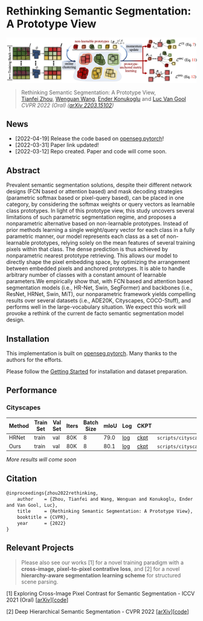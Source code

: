 # Rethinking Semantic Segmentation: A Prototype View

![](figures/framework.png)

> Rethinking Semantic Segmentation: A Prototype View,            
> [Tianfei Zhou](https://www.tfzhou.com/), [Wenguan Wang](https://sites.google.com/view/wenguanwang/), [Ender Konukoglu](https://scholar.google.com/citations?user=OeEMrhQAAAAJ&hl=en) and [Luc Van Gool](https://scholar.google.com/citations?user=TwMib_QAAAAJ&hl=en) <br>
> *CVPR 2022 (Oral) ([arXiv 2203.15102](https://arxiv.org/abs/2203.15102))*

## News
* [2022-04-19] Release the code based on [openseg.pytorch](https://github.com/openseg-group/openseg.pytorch)!
* [2022-03-31] Paper link updated!
* [2022-03-12] Repo created. Paper and code will come soon.

## Abstract

Prevalent semantic segmentation solutions, despite their different network designs (FCN based or attention based) and mask decoding strategies (parametric softmax based or pixel-query based), can be placed in one category, by considering the softmax weights or query vectors as learnable class prototypes. In light of this prototype view, this study uncovers several limitations of such parametric segmentation regime, and proposes a nonparametric alternative based on non-learnable prototypes. Instead of prior methods learning a single weight/query vector for each class in a fully parametric manner, our model represents each class as a set of non-learnable prototypes, relying solely on the mean features of several training pixels within that class. The dense prediction is thus achieved by nonparametric nearest prototype retrieving. This allows our model to directly shape the pixel embedding space, by optimizing the arrangement between embedded pixels and anchored prototypes. It is able to handle arbitrary number of classes with a constant amount of learnable parameters.We empirically show that, with FCN based and attention based segmentation models (i.e., HR-Net, Swin, SegFormer) and backbones (i.e., ResNet, HRNet, Swin, MiT), our nonparametric framework yields compelling results over several datasets (i.e., ADE20K, Cityscapes, COCO-Stuff), and performs well in the large-vocabulary situation. We expect this work will provoke a rethink of the current de facto semantic segmentation model design.

## Installation

This implementation is built on [openseg.pytorch](https://github.com/openseg-group/openseg.pytorch). Many thanks to the authors for the efforts.

Please follow the [Getting Started](https://github.com/openseg-group/openseg.pytorch/blob/master/GETTING_STARTED.md) for installation and dataset preparation.

## Performance

### Cityscapes

| Method | Train Set | Val Set | Iters | Batch Size | mIoU  | Log | CKPT | Script |
| --------- | ---------- | --------- | ------- | ---------- | ----- | --- | ----   | ----  |
| HRNet  | train     | val     | 80K   | 8          | 79.0  | [log](https://github.com/tfzhou/pretrained_weights/releases/download/v.cvpr22/213158796.out) | [ckpt](https://github.com/tfzhou/pretrained_weights/releases/download/v.cvpr22/hrnet_w48_lr1x_hrnet_ce_80k_latest.pth) |```scripts/cityscapes/hrnet/run_h_48_d_4.sh```|
| Ours   | train     | val     | 80K   | 8          | 80.1  | [log](https://github.com/tfzhou/pretrained_weights/releases/download/v.cvpr22/214330916.out) | [ckpt](https://github.com/tfzhou/pretrained_weights/releases/download/v.cvpr22/hrnet_w48_proto_lr1x_hrnet_proto_80k_latest.pth) |```scripts/cityscapes/hrnet/run_h_48_d_4_proto.sh```|

_More results will come soon_

## Citation
```
@inproceedings{zhou2022rethinking,
    author    = {Zhou, Tianfei and Wang, Wenguan and Konukoglu, Ender and Van Gool, Luc},
    title     = {Rethinking Semantic Segmentation: A Prototype View},
    booktitle = {CVPR},
    year      = {2022}
}
```

## Relevant Projects

> Please also see our works [1] for a novel training paradigm with a **cross-image, pixel-to-pixel contrative loss**, 
> and [2] for a novel **hierarchy-aware segmentation learning scheme** for structured scene parsing.

[1] Exploring Cross-Image Pixel Contrast for Semantic Segmentation - ICCV 2021 (Oral) [[arXiv](https://arxiv.org/abs/2101.11939)][[code](https://github.com/tfzhou/ContrastiveSeg)]

[2] Deep Hierarchical Semantic Segmentation - CVPR 2022 [[arXiv](https://arxiv.org/abs/2203.14335)][[code](https://github.com/0liliulei/HieraSeg)]

